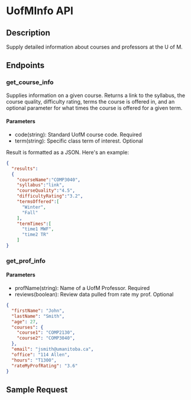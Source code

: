 # UofMInfo API

## Description
Supply detailed information about courses and professors at the U of M.

## Endpoints
### get_course_info
Supplies information on a given course. Returns a link to the syllabus, the course quality, difficulty rating, terms the course is offered in, and an optional parameter for what times the course is offered for a given term.
#### Parameters
- code(string): Standard UofM course code. Required
- term(string): Specific class term of interest. Optional

Result is formatted as a JSON. Here's an example:
```JSON
{
  "results":
  {
    "courseName":"COMP3040",
    "syllabus":"link",
    "courseQuality":"4.5",
    "difficultyRating":"3.2",
    "termsOffered":[
      "Winter",
      "Fall"
    ],
    "termTimes":[
      "time1 MWF",
      "time2 TR"
    ]
}
```



### get_prof_info

#### Parameters
- profName(string): Name of a UofM Professor. Required
- reviews(boolean): Review data pulled from rate my prof. Optional

```JSON
{
  "firstName": "John",
  "lastName": "Smith",
  "age": 27,
  "courses": {
    "course1": "COMP2130",
    "course2": "COMP3040",
  },
  "email": "jsmith@umanitoba.ca",
  "office": "114 Allen",
  "hours": "T1300",
  "rateMyProfRating": "3.6"
}
```

## Sample Request
